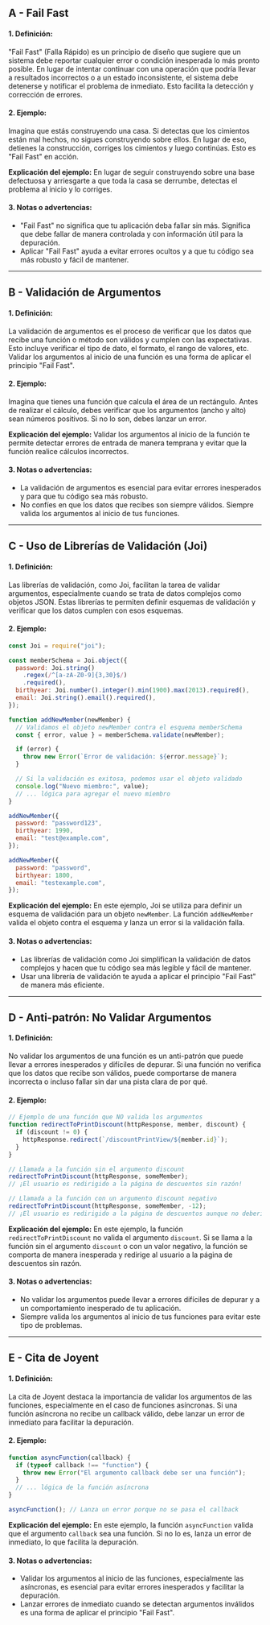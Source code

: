 ## A - Fail Fast

#### 1. **Definición:**

"Fail Fast" (Falla Rápido) es un principio de diseño que sugiere que un sistema debe reportar cualquier error o condición inesperada lo más pronto posible. En lugar de intentar continuar con una operación que podría llevar a resultados incorrectos o a un estado inconsistente, el sistema debe detenerse y notificar el problema de inmediato. Esto facilita la detección y corrección de errores.

#### 2. **Ejemplo:**

Imagina que estás construyendo una casa. Si detectas que los cimientos están mal hechos, no sigues construyendo sobre ellos. En lugar de eso, detienes la construcción, corriges los cimientos y luego continúas. Esto es "Fail Fast" en acción.

**Explicación del ejemplo:**
En lugar de seguir construyendo sobre una base defectuosa y arriesgarte a que toda la casa se derrumbe, detectas el problema al inicio y lo corriges.

#### 3. **Notas o advertencias:**

- "Fail Fast" no significa que tu aplicación deba fallar sin más. Significa que debe fallar de manera controlada y con información útil para la depuración.
- Aplicar "Fail Fast" ayuda a evitar errores ocultos y a que tu código sea más robusto y fácil de mantener.

---

## B - Validación de Argumentos

#### 1. **Definición:**

La validación de argumentos es el proceso de verificar que los datos que recibe una función o método son válidos y cumplen con las expectativas. Esto incluye verificar el tipo de dato, el formato, el rango de valores, etc. Validar los argumentos al inicio de una función es una forma de aplicar el principio "Fail Fast".

#### 2. **Ejemplo:**

Imagina que tienes una función que calcula el área de un rectángulo. Antes de realizar el cálculo, debes verificar que los argumentos (ancho y alto) sean números positivos. Si no lo son, debes lanzar un error.

**Explicación del ejemplo:**
Validar los argumentos al inicio de la función te permite detectar errores de entrada de manera temprana y evitar que la función realice cálculos incorrectos.

#### 3. **Notas o advertencias:**

- La validación de argumentos es esencial para evitar errores inesperados y para que tu código sea más robusto.
- No confíes en que los datos que recibes son siempre válidos. Siempre valida los argumentos al inicio de tus funciones.

---

## C - Uso de Librerías de Validación (Joi)

#### 1. **Definición:**

Las librerías de validación, como Joi, facilitan la tarea de validar argumentos, especialmente cuando se trata de datos complejos como objetos JSON. Estas librerías te permiten definir esquemas de validación y verificar que los datos cumplen con esos esquemas.

#### 2. **Ejemplo:**

```javascript
const Joi = require("joi");

const memberSchema = Joi.object({
  password: Joi.string()
    .regex(/^[a-zA-Z0-9]{3,30}$/)
    .required(),
  birthyear: Joi.number().integer().min(1900).max(2013).required(),
  email: Joi.string().email().required(),
});

function addNewMember(newMember) {
  // Validamos el objeto newMember contra el esquema memberSchema
  const { error, value } = memberSchema.validate(newMember);

  if (error) {
    throw new Error(`Error de validación: ${error.message}`);
  }

  // Si la validación es exitosa, podemos usar el objeto validado
  console.log("Nuevo miembro:", value);
  // ... lógica para agregar el nuevo miembro
}

addNewMember({
  password: "password123",
  birthyear: 1990,
  email: "test@example.com",
});

addNewMember({
  password: "password",
  birthyear: 1800,
  email: "testexample.com",
});
```

**Explicación del ejemplo:**
En este ejemplo, Joi se utiliza para definir un esquema de validación para un objeto `newMember`. La función `addNewMember` valida el objeto contra el esquema y lanza un error si la validación falla.

#### 3. **Notas o advertencias:**

- Las librerías de validación como Joi simplifican la validación de datos complejos y hacen que tu código sea más legible y fácil de mantener.
- Usar una librería de validación te ayuda a aplicar el principio "Fail Fast" de manera más eficiente.

---

## D - Anti-patrón: No Validar Argumentos

#### 1. **Definición:**

No validar los argumentos de una función es un anti-patrón que puede llevar a errores inesperados y difíciles de depurar. Si una función no verifica que los datos que recibe son válidos, puede comportarse de manera incorrecta o incluso fallar sin dar una pista clara de por qué.

#### 2. **Ejemplo:**

```javascript
// Ejemplo de una función que NO valida los argumentos
function redirectToPrintDiscount(httpResponse, member, discount) {
  if (discount != 0) {
    httpResponse.redirect(`/discountPrintView/${member.id}`);
  }
}

// Llamada a la función sin el argumento discount
redirectToPrintDiscount(httpResponse, someMember);
// ¡El usuario es redirigido a la página de descuentos sin razón!

// Llamada a la función con un argumento discount negativo
redirectToPrintDiscount(httpResponse, someMember, -12);
// ¡El usuario es redirigido a la página de descuentos aunque no debería!
```

**Explicación del ejemplo:**
En este ejemplo, la función `redirectToPrintDiscount` no valida el argumento `discount`. Si se llama a la función sin el argumento `discount` o con un valor negativo, la función se comporta de manera inesperada y redirige al usuario a la página de descuentos sin razón.

#### 3. **Notas o advertencias:**

- No validar los argumentos puede llevar a errores difíciles de depurar y a un comportamiento inesperado de tu aplicación.
- Siempre valida los argumentos al inicio de tus funciones para evitar este tipo de problemas.

---

## E - Cita de Joyent

#### 1. **Definición:**

La cita de Joyent destaca la importancia de validar los argumentos de las funciones, especialmente en el caso de funciones asíncronas. Si una función asíncrona no recibe un callback válido, debe lanzar un error de inmediato para facilitar la depuración.

#### 2. **Ejemplo:**

```javascript
function asyncFunction(callback) {
  if (typeof callback !== "function") {
    throw new Error("El argumento callback debe ser una función");
  }
  // ... lógica de la función asíncrona
}

asyncFunction(); // Lanza un error porque no se pasa el callback
```

**Explicación del ejemplo:**
En este ejemplo, la función `asyncFunction` valida que el argumento `callback` sea una función. Si no lo es, lanza un error de inmediato, lo que facilita la depuración.

#### 3. **Notas o advertencias:**

- Validar los argumentos al inicio de las funciones, especialmente las asíncronas, es esencial para evitar errores inesperados y facilitar la depuración.
- Lanzar errores de inmediato cuando se detectan argumentos inválidos es una forma de aplicar el principio "Fail Fast".
